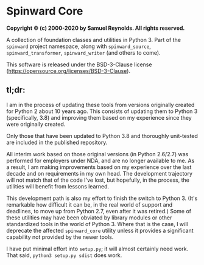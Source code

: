 Spinward Core
=============

**Copyright © (c) 2000-2020 by Samuel Reynolds. All rights reserved.**

A collection of foundation classes and utilities in Python 3.
Part of the `spinward` project namespace, along with `spinward_source`,
`spinward_transformer`, `spinward_writer` (and others to come).

This software is released under the BSD-3-Clause license
(https://opensource.org/licenses/BSD-3-Clause).


tl;dr:
------
I am in the process of updating these tools from versions originally created
for Python 2 about 10 years ago. This consists of updating them to Python 3
(specifically, 3.8) and improving them based on my experience since they were
originally created.

Only those that have been updated to Python 3.8 and thoroughly unit-tested
are included in the published repository.

All interim work based on those original versions (in Python 2.6/2.7) was
performed for employers under NDA, and are no longer available to me.
As a result, I am making improvements based on my experience over the last
decade and on requirements in my own head. The development trajectory will
not match that of the code I've lost, but hopefully, in the process, the
utilities will benefit from lessons learned.

This development path is also my effort to finish the switch to Python 3.
(It's remarkable how difficult it can be, in the real world of support
and deadlines, to move up from Python 2.7, even after it was retired.)
Some of these utilities may have been obviated by library modules or other
standardized tools in the world of Python 3. Where that is the case, I will
deprecate the affected `spinward_core` utility unless it provides a
significant capability not provided by the newer tools.

I have put minimal effort into `setup.py`; it will almost certainly need work.
That said, `python3 setup.py sdist` does work.

